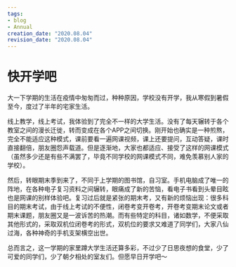 ```yaml
---
tags:
- blog
- Annual
creation_date: "2020.08.04"
revision_date: "2020.08.04"
---
```


# 快开学吧

大一下学期的生活在疫情中匆匆而过，种种原因，学校没有开学，我从寒假到暑假至今，度过了半年的宅家生活。

线上教学，线上考试，我体验到了完全不一样的大学生活。没有了每天辗转于各个教室之间的漫长迁徙，转而变成在各个APP之间切换。刚开始也确实是一种煎熬，完全不能适应这种模式，课前要看一遍网课视频，课上还要提问，互动答疑，课时直接翻倍，朋友圈怨声载道。但是逐渐地，大家也都适应、接受了这样的网课模式（虽然多少还是有些不满罢了，毕竟不同学校的网课模式不同，难免羡慕别人家的学校）。

然后，转眼期末季到来了，不同于上学期的图书馆，自习室。手机电脑成了唯一的阵地，在各种电子复习资料之间辗转，眼痛成了新的苦恼，看电子书看到头晕目眩也是网课的别样体验吧。复习过后就是紧张的期末考，又有新的烦恼出现：很多科目的期末考试，由于线上考试的不便性，闭卷考变开卷考，开卷考变期末论文或者期末课题，朋友圈又是一波诉苦的热潮。而有些特定的科目，诸如数学，不便采取其他形式的，采取双机位闭卷考的形式，双机位的要求又难道了同学们，大家八仙过海，各种神奇的手机支架横空出世。

总而言之，这一学期的家里蹲大学生活还算多彩，不过少了日思夜想的食堂，少了可爱的同学们，少了朝夕相处的室友们。但愿早日开学吧～